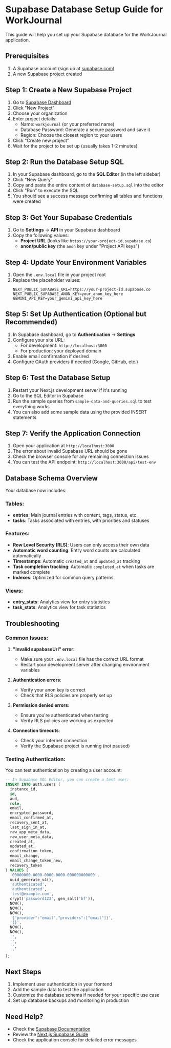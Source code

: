 # Supabase Database Setup Guide for WorkJournal

This guide will help you set up your Supabase database for the WorkJournal application.

## Prerequisites

1. A Supabase account (sign up at [supabase.com](https://supabase.com))
2. A new Supabase project created

## Step 1: Create a New Supabase Project

1. Go to [Supabase Dashboard](https://app.supabase.com)
2. Click "New Project"
3. Choose your organization
4. Enter project details:
   - Name: `workjournal` (or your preferred name)
   - Database Password: Generate a secure password and save it
   - Region: Choose the closest region to your users
5. Click "Create new project"
6. Wait for the project to be set up (usually takes 1-2 minutes)

## Step 2: Run the Database Setup SQL

1. In your Supabase dashboard, go to the **SQL Editor** (in the left sidebar)
2. Click "New Query"
3. Copy and paste the entire content of `database-setup.sql` into the editor
4. Click "Run" to execute the SQL
5. You should see a success message confirming all tables and functions were created

## Step 3: Get Your Supabase Credentials

1. Go to **Settings** → **API** in your Supabase dashboard
2. Copy the following values:
   - **Project URL** (looks like `https://your-project-id.supabase.co`)
   - **anon/public key** (the `anon` key under "Project API keys")

## Step 4: Update Your Environment Variables

1. Open the `.env.local` file in your project root
2. Replace the placeholder values:
   ```env
   NEXT_PUBLIC_SUPABASE_URL=https://your-project-id.supabase.co
   NEXT_PUBLIC_SUPABASE_ANON_KEY=your_anon_key_here
   GEMINI_API_KEY=your_gemini_api_key_here
   ```

## Step 5: Set Up Authentication (Optional but Recommended)

1. In Supabase dashboard, go to **Authentication** → **Settings**
2. Configure your site URL:
   - For development: `http://localhost:3000`
   - For production: your deployed domain
3. Enable email confirmation if desired
4. Configure OAuth providers if needed (Google, GitHub, etc.)

## Step 6: Test the Database Setup

1. Restart your Next.js development server if it's running
2. Go to the SQL Editor in Supabase
3. Run the sample queries from `sample-data-and-queries.sql` to test everything works
4. You can also add some sample data using the provided INSERT statements

## Step 7: Verify the Application Connection

1. Open your application at `http://localhost:3000`
2. The error about invalid Supabase URL should be gone
3. Check the browser console for any remaining connection issues
4. You can test the API endpoint: `http://localhost:3000/api/test-env`

## Database Schema Overview

Your database now includes:

### Tables:
- **entries**: Main journal entries with content, tags, status, etc.
- **tasks**: Tasks associated with entries, with priorities and statuses

### Features:
- **Row Level Security (RLS)**: Users can only access their own data
- **Automatic word counting**: Entry word counts are calculated automatically
- **Timestamps**: Automatic `created_at` and `updated_at` tracking
- **Task completion tracking**: Automatic `completed_at` when tasks are marked complete
- **Indexes**: Optimized for common query patterns

### Views:
- **entry_stats**: Analytics view for entry statistics
- **task_stats**: Analytics view for task statistics

## Troubleshooting

### Common Issues:

1. **"Invalid supabaseUrl" error**:
   - Make sure your `.env.local` file has the correct URL format
   - Restart your development server after changing environment variables

2. **Authentication errors**:
   - Verify your anon key is correct
   - Check that RLS policies are properly set up

3. **Permission denied errors**:
   - Ensure you're authenticated when testing
   - Verify RLS policies are working as expected

4. **Connection timeouts**:
   - Check your internet connection
   - Verify the Supabase project is running (not paused)

### Testing Authentication:

You can test authentication by creating a user account:

```sql
-- In Supabase SQL Editor, you can create a test user:
INSERT INTO auth.users (
  instance_id,
  id,
  aud,
  role,
  email,
  encrypted_password,
  email_confirmed_at,
  recovery_sent_at,
  last_sign_in_at,
  raw_app_meta_data,
  raw_user_meta_data,
  created_at,
  updated_at,
  confirmation_token,
  email_change,
  email_change_token_new,
  recovery_token
) VALUES (
  '00000000-0000-0000-0000-000000000000',
  uuid_generate_v4(),
  'authenticated',
  'authenticated',
  'test@example.com',
  crypt('password123', gen_salt('bf')),
  NOW(),
  NOW(),
  NOW(),
  '{"provider":"email","providers":["email"]}',
  '{}',
  NOW(),
  NOW(),
  '',
  '',
  '',
  ''
);
```

## Next Steps

1. Implement user authentication in your frontend
2. Add the sample data to test the application
3. Customize the database schema if needed for your specific use case
4. Set up database backups and monitoring in production

## Need Help?

- Check the [Supabase Documentation](https://supabase.com/docs)
- Review the [Next.js Supabase Guide](https://supabase.com/docs/guides/getting-started/quickstarts/nextjs)
- Check the application console for detailed error messages
